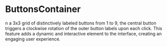 # ButtonsContainer
n a 3x3 grid of distinctively labeled buttons from 1 to 9, the central button triggers a clockwise rotation of the outer button labels upon each click. This feature adds a dynamic and interactive element to the interface, creating an engaging user experience.
